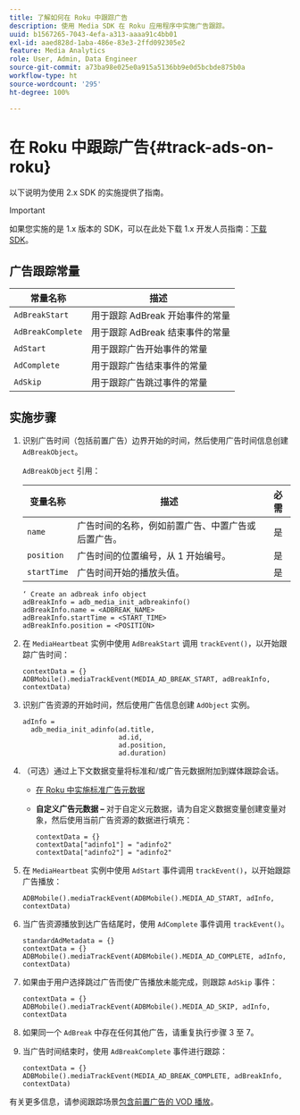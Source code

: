 ```yaml
---
title: 了解如何在 Roku 中跟踪广告
description: 使用 Media SDK 在 Roku 应用程序中实施广告跟踪。
uuid: b1567265-7043-4efa-a313-aaaa91c4bb01
exl-id: aaed828d-1aba-486e-83e3-2ffd092305e2
feature: Media Analytics
role: User, Admin, Data Engineer
source-git-commit: a73ba98e025e0a915a5136bb9e0d5bcbde875b0a
workflow-type: ht
source-wordcount: '295'
ht-degree: 100%

---
```


# 在 Roku 中跟踪广告{#track-ads-on-roku}

以下说明为使用 2.x SDK 的实施提供了指南。

>[!IMPORTANT]
>
>如果您实施的是 1.x 版本的 SDK，可以在此处下载 1.x 开发人员指南：[下载 SDK](/help/getting-started/download-sdks.md)。

## 广告跟踪常量

| 常量名称 | 描述   |
|---|---|
| `AdBreakStart` | 用于跟踪 AdBreak 开始事件的常量 |
| `AdBreakComplete` | 用于跟踪 AdBreak 结束事件的常量 |
| `AdStart` | 用于跟踪广告开始事件的常量 |
| `AdComplete` | 用于跟踪广告结束事件的常量 |
| `AdSkip` | 用于跟踪广告跳过事件的常量 |

## 实施步骤

1. 识别广告时间（包括前置广告）边界开始的时间，然后使用广告时间信息创建 `AdBreakObject`。

   `AdBreakObject` 引用：

   | 变量名称 | 描述 | 必需 |
   | --- | --- | :---: |
   | `name` | 广告时间的名称，例如前置广告、中置广告或后置广告。 | 是 |
   | `position` | 广告时间的位置编号，从 1 开始编号。 | 是 |
   | `startTime` | 广告时间开始的播放头值。 | 是 |

   ```
   ‘ Create an adbreak info object
   adBreakInfo = adb_media_init_adbreakinfo()
   adBreakInfo.name = <ADBREAK_NAME>
   adBreakInfo.startTime = <START_TIME>
   adBreakInfo.position = <POSITION>
   ```

1. 在 `MediaHeartbeat` 实例中使用 `AdBreakStart` 调用 `trackEvent()`，以开始跟踪广告时间：

   ```
   contextData = {}
   ADBMobile().mediaTrackEvent(MEDIA_AD_BREAK_START, adBreakInfo, contextData)
   ```

1. 识别广告资源的开始时间，然后使用广告信息创建 `AdObject` 实例。

   ```
   adInfo =  
     adb_media_init_adinfo(ad.title,  
                           ad.id,  
                           ad.position,  
                           ad.duration)
   ```

1. （可选）通过上下文数据变量将标准和/或广告元数据附加到媒体跟踪会话。

   * [在 Roku 中实施标准广告元数据](/help/use-cases/track-ads/impl-std-ad-metadata/impl-std-ad-metadata-roku.md)
   * **自定义广告元数据 –** 对于自定义元数据，请为自定义数据变量创建变量对象，然后使用当前广告资源的数据进行填充：

      ```
      contextData = {}
      contextData["adinfo1"] = "adinfo2"
      contextData["adinfo2"] = "adinfo2"
      ```

1. 在 `MediaHeartbeat` 实例中使用 `AdStart` 事件调用 `trackEvent()`，以开始跟踪广告播放：

   ```
   ADBMobile().mediaTrackEvent(ADBMobile().MEDIA_AD_START, adInfo, contextData)
   ```

1. 当广告资源播放到达广告结尾时，使用 `AdComplete` 事件调用 `trackEvent()`。

   ```
   standardAdMetadata = {}
   contextData = {}
   ADBMobile().mediaTrackEvent(ADBMobile().MEDIA_AD_COMPLETE, adInfo, contextData)
   ```

1. 如果由于用户选择跳过广告而使广告播放未能完成，则跟踪 `AdSkip` 事件：

   ```
   contextData = {}
   ADBMobile().mediaTrackEvent(ADBMobile().MEDIA_AD_SKIP, adInfo, contextData
   ```

1. 如果同一个 `AdBreak` 中存在任何其他广告，请重复执行步骤 3 至 7。
1. 当广告时间结束时，使用 `AdBreakComplete` 事件进行跟踪：

   ```
   contextData = {}
   ADBMobile().mediaTrackEvent(MEDIA_AD_BREAK_COMPLETE, adBreakInfo, contextData)
   ```

有关更多信息，请参阅跟踪场景[包含前置广告的 VOD 播放](/help/use-cases/tracking-scenarios/vod-preroll-ads.md)。
